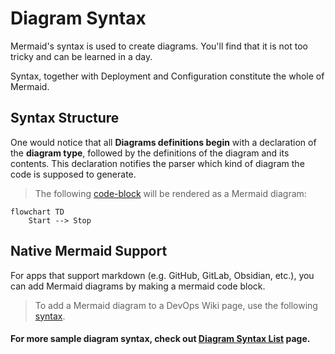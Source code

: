 ﻿# Diagram Syntax 

Mermaid's syntax is used to create diagrams. You'll find that it is not too tricky and can be learned in a day. 

Syntax, together with Deployment and Configuration constitute the whole of Mermaid.

## Syntax Structure

One would notice that all **Diagrams definitions begin** with a declaration of the **diagram type**, followed by the definitions of the diagram and its contents. This declaration notifies the parser which kind of diagram the code is supposed to generate.

> The following [code-block](/SampleSyntax.txt) will be rendered as a Mermaid diagram:

```mermaid
flowchart TD
    Start --> Stop
```

## Native Mermaid Support

For apps that support markdown (e.g. GitHub, GitLab, Obsidian, etc.), you can add Mermaid diagrams by making a mermaid code block.

> To add a Mermaid diagram to a DevOps Wiki page, use the following [syntax](/DevOpsSampleSyntax.txt).

#### For more sample diagram syntax, check out [Diagram Syntax List](/DiagramSyntaxSamples/DiagramSyntaxList.md) page.
